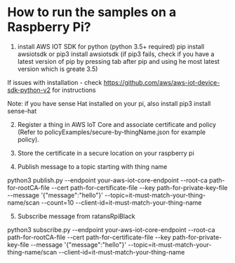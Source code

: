 # How to run the samples on a Raspberry Pi?

1. install AWS IOT SDK for python (python 3.5+ required)
   pip install awsiotsdk
   or pip3 install awsiotsdk (if pip3 fails, check if you have a latest version of pip by pressing tab after pip and using he most latest version which is greate 3.5)

If issues with installation - check https://github.com/aws/aws-iot-device-sdk-python-v2 for instructions

Note: if you have sense Hat installed on your pi, also install
pip3 install sense-hat

2. Register a thing in AWS IoT Core and associate certificate and policy (Refer to policyExamples/secure-by-thingName.json for example policy).

3. Store the certificate in a secure location on your raspberry pi

4. Publish message to a topic starting with thing name

python3 publish.py --endpoint your-aws-iot-core-endpoint --root-ca path-for-rootCA-file --cert path-for-certificate-file --key path-for-private-key-file --message '{"message":"hello"}' --topic=it-must-match-your-thing-name/scan --count=10 --client-id=it-must-match-your-thing-name

5. Subscribe message from ratansRpiBlack

python3 subscribe.py --endpoint your-aws-iot-core-endpoint --root-ca path-for-rootCA-file --cert path-for-certificate-file --key path-for-private-key-file --message '{"message":"hello"}' --topic=it-must-match-your-thing-name/scan --client-id=it-must-match-your-thing-name
